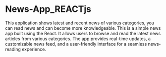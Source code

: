 # News-App_REACTjs
 This application shows latest and recent news of various categories, you can read news and can become more knowledgeable. This is a simple news app built using the React. It allows users to browse and read the latest news articles from various categories. The app provides real-time updates, a customizable news feed, and a user-friendly interface for a seamless news-reading experience.